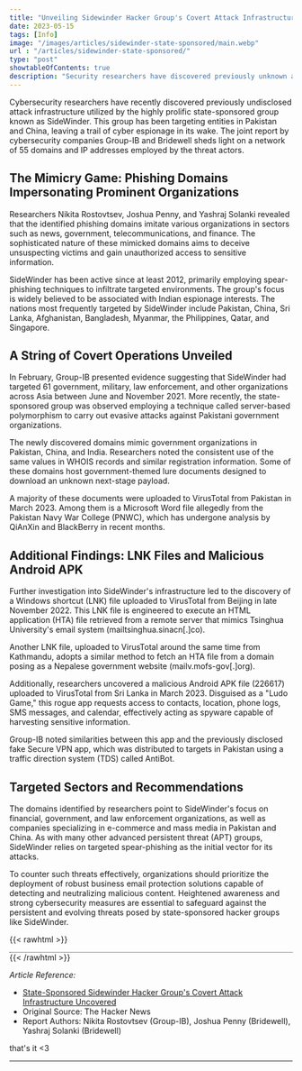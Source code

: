 ```yaml
---
title: "Unveiling Sidewinder Hacker Group's Covert Attack Infrastructure"
date: 2023-05-15
tags: [Info]
image: "/images/articles/sidewinder-state-sponsored/main.webp"
url : "/articles/sidewinder-state-sponsored/"
type: "post"
showtableOfContents: true
description: "Security researchers have discovered previously unknown attack infrastructure that SideWinder used to attack targets in China and Pakistan."
---
```


Cybersecurity researchers have recently discovered previously undisclosed attack infrastructure utilized by the highly prolific state-sponsored group known as SideWinder. This group has been targeting entities in Pakistan and China, leaving a trail of cyber espionage in its wake. The joint report by cybersecurity companies Group-IB and Bridewell sheds light on a network of 55 domains and IP addresses employed by the threat actors.

## The Mimicry Game: Phishing Domains Impersonating Prominent Organizations

Researchers Nikita Rostovtsev, Joshua Penny, and Yashraj Solanki revealed that the identified phishing domains imitate various organizations in sectors such as news, government, telecommunications, and finance. The sophisticated nature of these mimicked domains aims to deceive unsuspecting victims and gain unauthorized access to sensitive information.

SideWinder has been active since at least 2012, primarily employing spear-phishing techniques to infiltrate targeted environments. The group's focus is widely believed to be associated with Indian espionage interests. The nations most frequently targeted by SideWinder include Pakistan, China, Sri Lanka, Afghanistan, Bangladesh, Myanmar, the Philippines, Qatar, and Singapore.

## A String of Covert Operations Unveiled

In February, Group-IB presented evidence suggesting that SideWinder had targeted 61 government, military, law enforcement, and other organizations across Asia between June and November 2021. More recently, the state-sponsored group was observed employing a technique called server-based polymorphism to carry out evasive attacks against Pakistani government organizations.

The newly discovered domains mimic government organizations in Pakistan, China, and India. Researchers noted the consistent use of the same values in WHOIS records and similar registration information. Some of these domains host government-themed lure documents designed to download an unknown next-stage payload.

A majority of these documents were uploaded to VirusTotal from Pakistan in March 2023. Among them is a Microsoft Word file allegedly from the Pakistan Navy War College (PNWC), which has undergone analysis by QiAnXin and BlackBerry in recent months.

## Additional Findings: LNK Files and Malicious Android APK

Further investigation into SideWinder's infrastructure led to the discovery of a Windows shortcut (LNK) file uploaded to VirusTotal from Beijing in late November 2022. This LNK file is engineered to execute an HTML application (HTA) file retrieved from a remote server that mimics Tsinghua University's email system (mailtsinghua.sinacn[.]co).

Another LNK file, uploaded to VirusTotal around the same time from Kathmandu, adopts a similar method to fetch an HTA file from a domain posing as a Nepalese government website (mailv.mofs-gov[.]org).

Additionally, researchers uncovered a malicious Android APK file (226617) uploaded to VirusTotal from Sri Lanka in March 2023. Disguised as a "Ludo Game," this rogue app requests access to contacts, location, phone logs, SMS messages, and calendar, effectively acting as spyware capable of harvesting sensitive information.

Group-IB noted similarities between this app and the previously disclosed fake Secure VPN app, which was distributed to targets in Pakistan using a traffic direction system (TDS) called AntiBot.

## Targeted Sectors and Recommendations

The domains identified by researchers point to SideWinder's focus on financial, government, and law enforcement organizations, as well as companies specializing in e-commerce and mass media in Pakistan and China. As with many other advanced persistent threat (APT) groups, SideWinder relies on targeted spear-phishing as the initial vector for its attacks.

To counter such threats effectively, organizations should prioritize the deployment of robust business email protection solutions capable of detecting and neutralizing malicious content. Heightened awareness and strong cybersecurity measures are essential to safeguard against the persistent and evolving threats posed by state-sponsored hacker groups like SideWinder.

{{< rawhtml >}}
<div style=" border-top: 1px dotted;" class="dotted-line"></div>
{{< /rawhtml >}}

*Article Reference:*
- [State-Sponsored Sidewinder Hacker Group's Covert Attack Infrastructure Uncovered](https://example.com/article)
- Original Source: The Hacker News
- Report Authors: Nikita Rostovtsev (Group-IB), Joshua Penny (Bridewell), Yashraj Solanki (Bridewell)

that's it <3

---

  